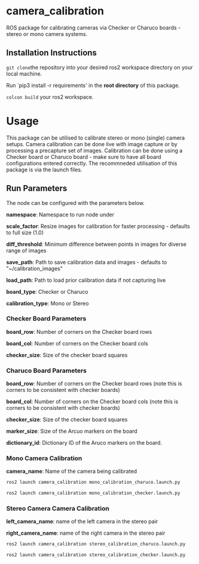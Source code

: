 # camera_calibration
ROS package for calibrating cameras via Checker or Charuco boards - stereo or mono camera systems.

## Installation Instructions
`git clone`the repository into your desired ros2 workspace directory on your local machine.

Run `pip3 install -r requirements' in the **root directory** of this package.

`colcon build` your ros2 workspace. 

# Usage
This package can be utilised to calibrate stereo or mono (single) camera setups.
Camera calibration can be done live with image capture or by processing a precapture set of images. 
Calibration can be done using a Checker board or Charuco board - make sure to have all board configurations entered correctly.
The recommneded utilisation of this package is via the launch files.

## Run Parameters
The node can be configured with the parameters below.

**namespace**: Namespace to run node under

**scale_factor**: Resize images for calibration for faster processing - defaults to full size (1.0)

**diff_threshold**: Minimum difference between points in images for diverse range of images

**save_path**: Path to save calibration data and images - defaults to "~/calibration_images"

**load_path**: Path to load prior calibration data if not capturing live

**board_type**: Checker or Charuco

**calibration_type**: Mono or Stereo

### Checker Board Parameters

**board_row**: Number of corners on the Checker board rows

**board_col**: Number of corners on the Checker board cols

**checker_size**: Size of the checker board squares

### Charuco Board Parameters

**board_row**: Number of corners on the Checker board rows (note this is corners to be consistent with checker boards)

**board_col**: Number of corners on the Checker board cols (note this is corners to be consistent with checker boards)

**checker_size**: Size of the checker board squares

**marker_size**: Size of the Arcuo markers on the board

**dictionary_id**: Dictionary ID of the Aruco markers on the board.

### Mono Camera Calibration

**camera_name**: Name of the camera being calibrated

```sh
ros2 launch camera_calibration mono_calibration_charuco.launch.py 
```

```sh
ros2 launch camera_calibration mono_calibration_checker.launch.py
```

### Stereo Camera Camera Calibration

**left_camera_name**: name of the left camera in the stereo pair

**right_camera_name**: name of the right camera in the stereo pair

```sh
ros2 launch camera_calibration stereo_calibration_charuco.launch.py 
```

```sh
ros2 launch camera_calibration stereo_calibration_checker.launch.py
```
